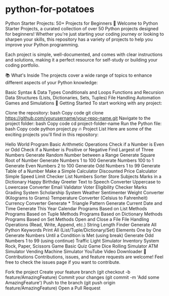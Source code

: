 # python-for-potatoes
Python Starter Projects: 50+ Projects for Beginners 🚀
Welcome to Python Starter Projects, a curated collection of over 50 Python projects designed for beginners! Whether you're just starting your coding journey or looking to sharpen your skills, this repository has a variety of projects to help you improve your Python programming.

Each project is simple, well-documented, and comes with clear instructions and solutions, making it a perfect resource for self-study or building your coding portfolio.

📚 What's Inside
The projects cover a wide range of topics to enhance different aspects of your Python knowledge:

Basic Syntax & Data Types
Conditionals and Loops
Functions and Recursion
Data Structures (Lists, Dictionaries, Sets, Tuples)
File Handling
Automation
Games and Simulations
🚀 Getting Started
To start working with any project:

Clone the repository:
bash
Copy code
git clone https://github.com/yourusername/your-repo-name.git
Navigate to the project folder:
bash
Copy code
cd project-folder-name
Run the Python file:
bash
Copy code
python project.py
🔥 Project List
Here are some of the exciting projects you'll find in this repository:

Hello World Program
Basic Arithmetic Operations
Check if a Number is Even or Odd
Check if a Number is Positive or Negative
Find Largest of Three Numbers
Generate Random Number between a Range
Generate Square Root of Number
Generate Numbers 1 to 100
Generate Numbers 100 to 1
Generate Even Numbers 2 to 100
Generate Odd Numbers 1 to 99
Generate Table of a Number
Make a Simple Calculator
Discounted Price Calculator
Simple Speed Limit Checker
List Numbers Sorter
Store Subjects Marks in a Dictionary
Happy Birthday Greeter
Text to Speech Converter
Uppercase to Lowercase Converter
Email Validator
Voter Eligibility Checker
Marks Grading System
Scholarship System
Weather Sentimenter
Weight Converter (Kilograms to Grams)
Temperature Converter (Celsius to Fahrenheit)
Currency Converter
Generate * Triangle Pattern
Generate Current Date and Time
Generate This Year Calendar
Programs Based on List Methods
Programs Based on Tuple Methods
Programs Based on Dictionary Methods
Programs Based on Set Methods
Open and Close a File
File Handling Operations (Read, Write, Append, etc.)
String Length Finder
Generate All Python Keywords
Print All (List/Tuple/Dictionary/Set) Elements One by One
Generate Numbers Until a Condition is Met (using break)
Generate Odd Numbers 1 to 99 (using continue)
Traffic Light Simulator
Inventory System
Rock, Paper, Scissors Game
Basic Quiz Game
Dice Rolling Simulator
ATM Simulator
Vending Machine Simulator
YouTube Video Downloader
🤝 Contributions
Contributions, issues, and feature requests are welcome! Feel free to check the issues page if you want to contribute.

Fork the project
Create your feature branch (git checkout -b feature/AmazingFeature)
Commit your changes (git commit -m 'Add some AmazingFeature')
Push to the branch (git push origin feature/AmazingFeature)
Open a Pull Request
